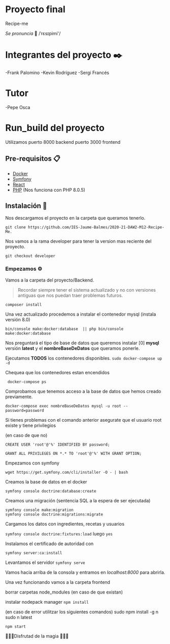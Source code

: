 # Proyecto final

Recipe-me 

*Se pronuncia* 📖 /ˈrɛsɪpimi'/

# Integrantes del proyecto ✒️
-Frank Palomino
-Kevin Rodríguez
-Sergi Francés

# Tutor
-Pepe Osca

# Run_build del proyecto 


Utilizamos puerto 8000 backend puerto 3000 frontend

## Pre-requisitos 📋 

* [Docker](https://www.docker.com/products/docker-desktop)
* [Symfony](https://symfony.com/download) 
* [React](https://reactjs.org/)
* [PHP](https://www.php.net/downloads.php) (Nos funciona con PHP 8.0.5)

## Instalación 🔧

Nos descargamos el proyecto en la carpeta que queramos tenerlo. 
```
git clone https://github.com/IES-Jaume-Balmes/2020-21-DAW2-M12-Recipe-Me.
```
Nos vamos a la rama developer para tener la version mas reciente del proyecto.
```
git checkout developer
```

### Empezamos ⚙️
Vamos a la carpeta del proyecto/Backend.

>Recordar siempre tener el sistema actualizado y no con versiones antiguas que nos puedan traer problemas futuros.

```
composer install
```

Una vez actualizado procedemos a instalar el contenedor mysql (instala versión 8.0)

```
bin/console make:docker:database  || php bin/console make:docker:database
```

Nos preguntará el tipo de base de datos que queremos instalar [0] __mysql__ versión __latest__ y el __nombreBaseDeDatos__ que queramos ponerle.

Ejecutamos **TODOS** los contenedores disponibles.
```sudo docker-compose up -d```

Chequea que los contenedores estan encendidos

``` docker-compose ps```

Comprobamos que tenemos acceso a la base de datos que hemos creado previamente.
```
docker-compose exec nombreBaseDeDatos mysql -u root --password=password
```

Si tienes problemas con el comando anterior asegurate que el usuario root existe y tiene privilegios 


(en caso de que no)
```
CREATE USER 'root'@'%' IDENTIFIED BY password;

GRANT ALL PRIVILEGES ON *.* TO 'root'@'%' WITH GRANT OPTION;
```


Empezamos con symfony
```
wget https://get.symfony.com/cli/installer -O - | bash
```

Creamos la base de datos en el docker
```
symfony console doctrine:database:create
```

Creamos una migración (sentencia SQL a la espera de ser ejecutada)
```
symfony console make:migration
symfony console doctrine:migrations:migrate
```

Cargamos los datos con ingredientes, recetas y usuarios

```symfony console doctrine:fixtures:load``` luego ``yes``


Instalamos el certificado de autoridad con

```symfony server:ca:install```


Levantamos el servidor
```symfony serve```

Vamos hacia arriba de la consola y entramos en *localhost:8000* para abrirla.


Una vez funcionando vamos a la carpeta frontend

borrar carpetas node_modules (en caso de que existan)


instalar nodepack manager
```npm install```

(en caso de error utilitzar los siguientes comandos)
sudo npm install -g n
sudo n latest

```npm start``` 

🎁🎁🎁Disfrutad de la magia 🎁🎁🎁